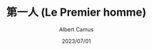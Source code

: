 ---
title: "第一人 (Le Premier homme)"
author: 'Albert Camus'
date: '2023/07/01'
isbn: '978-7-5407-8232-0'
imageDir: ''
blockquote: '「」'
---